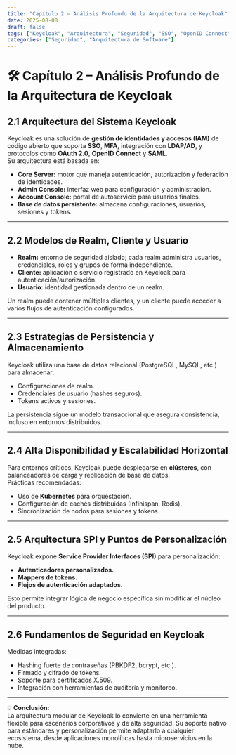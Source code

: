 ```yaml
---
title: "Capítulo 2 – Análisis Profundo de la Arquitectura de Keycloak"
date: 2025-08-08
draft: false
tags: ["Keycloak", "Arquitectura", "Seguridad", "SSO", "OpenID Connect"]
categories: ["Seguridad", "Arquitectura de Software"]
---
```


# 🛠️ Capítulo 2 – Análisis Profundo de la Arquitectura de Keycloak

## 2.1 Arquitectura del Sistema Keycloak
Keycloak es una solución de **gestión de identidades y accesos (IAM)** de código abierto que soporta **SSO**, **MFA**, integración con **LDAP/AD**, y protocolos como **OAuth 2.0**, **OpenID Connect** y **SAML**.  
Su arquitectura está basada en:

- **Core Server:** motor que maneja autenticación, autorización y federación de identidades.
- **Admin Console:** interfaz web para configuración y administración.
- **Account Console:** portal de autoservicio para usuarios finales.
- **Base de datos persistente:** almacena configuraciones, usuarios, sesiones y tokens.

---

## 2.2 Modelos de Realm, Cliente y Usuario
- **Realm:** entorno de seguridad aislado; cada realm administra usuarios, credenciales, roles y grupos de forma independiente.
- **Cliente:** aplicación o servicio registrado en Keycloak para autenticación/autorización.
- **Usuario:** identidad gestionada dentro de un realm.
  
Un realm puede contener múltiples clientes, y un cliente puede acceder a varios flujos de autenticación configurados.

---

## 2.3 Estrategias de Persistencia y Almacenamiento
Keycloak utiliza una base de datos relacional (PostgreSQL, MySQL, etc.) para almacenar:
- Configuraciones de realm.
- Credenciales de usuario (hashes seguros).
- Tokens activos y sesiones.
  
La persistencia sigue un modelo transaccional que asegura consistencia, incluso en entornos distribuidos.

---

## 2.4 Alta Disponibilidad y Escalabilidad Horizontal
Para entornos críticos, Keycloak puede desplegarse en **clústeres**, con balanceadores de carga y replicación de base de datos.  
Prácticas recomendadas:
- Uso de **Kubernetes** para orquestación.
- Configuración de cachés distribuidas (Infinispan, Redis).
- Sincronización de nodos para sesiones y tokens.

---

## 2.5 Arquitectura SPI y Puntos de Personalización
Keycloak expone **Service Provider Interfaces (SPI)** para personalización:
- **Autenticadores personalizados.**
- **Mappers de tokens.**
- **Flujos de autenticación adaptados.**
  
Esto permite integrar lógica de negocio específica sin modificar el núcleo del producto.

---

## 2.6 Fundamentos de Seguridad en Keycloak
Medidas integradas:
- Hashing fuerte de contraseñas (PBKDF2, bcrypt, etc.).
- Firmado y cifrado de tokens.
- Soporte para certificados X.509.
- Integración con herramientas de auditoría y monitoreo.

---

💡 **Conclusión:**  
La arquitectura modular de Keycloak lo convierte en una herramienta flexible para escenarios corporativos y de alta seguridad. Su soporte nativo para estándares y personalización permite adaptarlo a cualquier ecosistema, desde aplicaciones monolíticas hasta microservicios en la nube.

